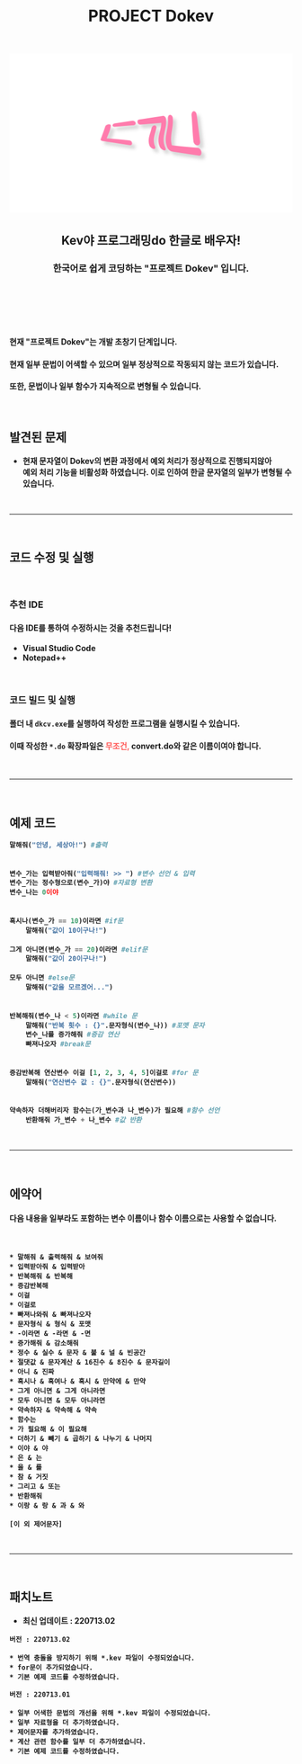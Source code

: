 &nbsp;
# <b><center>PROJECT Dokev</center>

&nbsp;

![dokev](./img/dokev.png)
## <b><center>Kev야 프로그래밍do 한글로 배우자!</center>
### <center>한국어로 쉽게 코딩하는 "프로젝트 Dokev" 입니다.</center>
&nbsp;

#
&nbsp;
#### **현재 "프로젝트 Dokev"는 개발 초창기 단계입니다.**
#### 현재 일부 문법이 어색할 수 있으며 일부 정상적으로 작동되지 않는 코드가 있습니다.  
#### 또한, 문법이나 일부 함수가 지속적으로 변형될 수 있습니다.
&nbsp;
## **발견된 문제**
* 현재 문자열이 Dokev의 변환 과정에서 예외 처리가 정상적으로 진행되지않아  
예외 처리 기능을 비활성화 하였습니다. 이로 인하여 한글 문자열의 일부가 변형될 수 있습니다.

&nbsp;
***
&nbsp;
## **코드 수정 및 실행**
&nbsp;
### 추천 IDE
#### 다음 IDE를 통하여 수정하시는 것을 추천드립니다!
* Visual Studio Code
* Notepad++

&nbsp;

### 코드 빌드 및 실행
#### 폴더 내 ```dkcv.exe```를 실행하여 작성한 프로그램을 실행시킬 수 있습니다.
#### 이때 작성한 ```*.do``` 확장파일은 <span style="color:#ff5553">**무조건,**</span> convert.do와 같은 이름이여야 합니다.

&nbsp;
*** 
&nbsp;

## **예제 코드**

```python
말해줘("안녕, 세상아!") #출력


변수_가는 입력받아줘("입력해줘! >> ") #변수 선언 & 입력
변수_가는 정수형으로(변수_가)야 #자료형 변환
변수_나는 0이야


혹시나(변수_가 == 10)이라면 #if문
    말해줘("값이 10이구나!")

그게 아니면(변수_가 == 20)이라면 #elif문
    말해줘("값이 20이구나!")

모두 아니면 #else문
    말해줘("값을 모르겠어...")


반복해줘(변수_나 < 5)이라면 #while 문
    말해줘("반복 횟수 : {}".문자형식(변수_나)) #포맷 문자
    변수_나를 증가해줘 #증감 연산
    빠져나오자 #break문


증감반복해 연산변수 이걸 [1, 2, 3, 4, 5]이걸로 #for 문
    말해줘("연산변수 값 : {}".문자형식(연산변수))


약속하자 더해버리자 함수는(가_변수과 나_변수)가 필요해 #함수 선언
    반환해줘 가_변수 + 나_변수 #값 반환

```
&nbsp;
*** 
&nbsp;
## **에약어**
#### 다음 내용을 일부라도 **포함**하는 변수 이름이나 함수 이름으로는 사용할 수 없습니다.  
&nbsp;
```
* 말해줘 & 출력해줘 & 보여줘
* 입력받아줘 & 입력받아
* 반복해줘 & 반복해
* 증감반복해
* 이걸
* 이걸로
* 빠져나와줘 & 빠져나오자
* 문자형식 & 형식 & 포맷
* -이라면 & -라면 & -면
* 증가해줘 & 감소해줘
* 정수 & 실수 & 문자 & 불 & 널 & 빈공간
* 절댓값 & 문자계산 & 16진수 & 8진수 & 문자길이
* 아니 & 진짜
* 혹시나 & 혹여나 & 혹시 & 만약에 & 만약
* 그게 아니면 & 그게 아니라면
* 모두 아니면 & 모두 아니라면
* 약속하자 & 약속해 & 약속
* 함수는
* 가 필요해 & 이 필요해
* 더하기 & 빼기 & 곱하기 & 나누기 & 나머지
* 이야 & 야
* 은 & 는
* 을 & 를
* 참 & 거짓
* 그리고 & 또는
* 반환해줘
* 이랑 & 랑 & 과 & 와

[이 외 제어문자]
```
&nbsp;
*** 
&nbsp;
## **패치노트**
* 최신 업데이트 : 220713.02
```
버전 : 220713.02

* 번역 충돌을 방지하기 위해 *.kev 파일이 수정되었습니다.
* for문이 추가되었습니다.
* 기본 예제 코드를 수정하였습니다.
```
```
버전 : 220713.01

* 일부 어색한 문법의 개선을 위해 *.kev 파일이 수정되었습니다.
* 일부 자료형을 더 추가하였습니다.
* 제어문자를 추가하였습니다.
* 계산 관련 함수를 일부 더 추가하였습니다.
* 기본 예제 코드를 수정하였습니다.
```